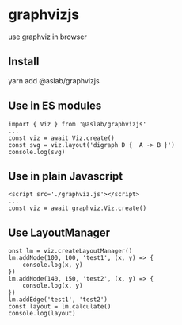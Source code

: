 # graphvizjs
use graphviz in browser

## Install
yarn add @aslab/graphvizjs

## Use in ES modules
    import { Viz } from '@aslab/graphvizjs'
    ...
    const viz = await Viz.create()
    const svg = viz.layout('digraph D {  A -> B }')
    console.log(svg)

## Use in plain Javascript
    <script src='./graphviz.js'></script>
    ...
    const viz = await graphviz.Viz.create()
    
## Use LayoutManager
    onst lm = viz.createLayoutManager()
    lm.addNode(100, 100, 'test1', (x, y) => {
        console.log(x, y)
    })
    lm.addNode(140, 150, 'test2', (x, y) => {
        console.log(x, y)
    })
    lm.addEdge('test1', 'test2') 
    const layout = lm.calculate()
    console.log(layout)